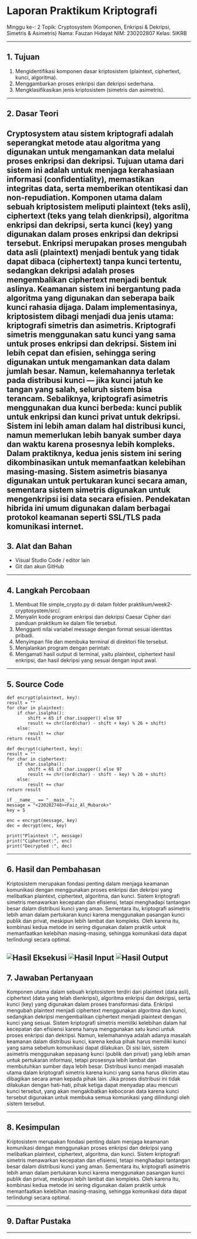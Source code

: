 # Laporan Praktikum Kriptografi
Minggu ke-: 2
Topik: Cryptosystem (Komponen, Enkripsi & Dekripsi, Simetris & Asimetris)
Nama: Fauzan Hidayat
NIM: 230202807
Kelas: 5IKRB

---

## 1. Tujuan
1. Mengidentifikasi komponen dasar kriptosistem (plaintext, ciphertext, kunci, algoritma).  
2. Menggambarkan proses enkripsi dan dekripsi sederhana.  
3. Mengklasifikasikan jenis kriptosistem (simetris dan asimetris).  

---

## 2. Dasar Teori
Cryptosystem atau sistem kriptografi adalah seperangkat metode atau algoritma yang digunakan untuk mengamankan data melalui proses enkripsi dan dekripsi. Tujuan utama dari sistem ini adalah untuk menjaga kerahasiaan informasi (confidentiality), memastikan integritas data, serta memberikan otentikasi dan non-repudiation. Komponen utama dalam sebuah kriptosistem meliputi plaintext (teks asli), ciphertext (teks yang telah dienkripsi), algoritma enkripsi dan dekripsi, serta kunci (key) yang digunakan dalam proses enkripsi dan dekripsi tersebut.
Enkripsi merupakan proses mengubah data asli (plaintext) menjadi bentuk yang tidak dapat dibaca (ciphertext) tanpa kunci tertentu, sedangkan dekripsi adalah proses mengembalikan ciphertext menjadi bentuk aslinya. Keamanan sistem ini bergantung pada algoritma yang digunakan dan seberapa baik kunci rahasia dijaga. Dalam implementasinya, kriptosistem dibagi menjadi dua jenis utama: kriptografi simetris dan asimetris.
Kriptografi simetris menggunakan satu kunci yang sama untuk proses enkripsi dan dekripsi. Sistem ini lebih cepat dan efisien, sehingga sering digunakan untuk mengamankan data dalam jumlah besar. Namun, kelemahannya terletak pada distribusi kunci — jika kunci jatuh ke tangan yang salah, seluruh sistem bisa terancam. Sebaliknya, kriptografi asimetris menggunakan dua kunci berbeda: kunci publik untuk enkripsi dan kunci privat untuk dekripsi. Sistem ini lebih aman dalam hal distribusi kunci, namun memerlukan lebih banyak sumber daya dan waktu karena prosesnya lebih kompleks.
Dalam praktiknya, kedua jenis sistem ini sering dikombinasikan untuk memanfaatkan kelebihan masing-masing. Sistem asimetris biasanya digunakan untuk pertukaran kunci secara aman, sementara sistem simetris digunakan untuk mengenkripsi isi data secara efisien. Pendekatan hibrida ini umum digunakan dalam berbagai protokol keamanan seperti SSL/TLS pada komunikasi internet.
---

## 3. Alat dan Bahan
- Visual Studio Code / editor lain  
- Git dan akun GitHub  

---

## 4. Langkah Percobaan
1. Membuat file simple_crypto.py di dalam folder praktikum/week2-cryptosystem/src/.
2. Menyalin kode program enkripsi dan dekripsi Caesar Cipher dari panduan praktikum ke dalam file tersebut.
3. Mengganti nilai variabel message dengan format <nim><nama> sesuai identitas pribadi.
4. Menyimpan file dan membuka terminal di direktori file tersebut.
5. Menjalankan program dengan perintah:
6. Mengamati hasil output di terminal, yaitu plaintext, ciphertext hasil enkripsi, dan hasil dekripsi yang sesuai dengan input awal.

---

## 5. Source Code
    def encrypt(plaintext, key):
    result = ""
    for char in plaintext:
        if char.isalpha():
            shift = 65 if char.isupper() else 97
            result += chr((ord(char) - shift + key) % 26 + shift)
        else:
            result += char
    return result

    def decrypt(ciphertext, key):
    result = ""
    for char in ciphertext:
        if char.isalpha():
            shift = 65 if char.isupper() else 97
            result += chr((ord(char) - shift - key) % 26 + shift)
        else:
            result += char
    return result

    if __name__ == "__main__":
    message = "<230202748><Faiz_Al_Mubarok>"  
    key = 5

    enc = encrypt(message, key)
    dec = decrypt(enc, key)

    print("Plaintext :", message)
    print("Ciphertext:", enc)
    print("Decrypted :", dec)

---
## 6. Hasil dan Pembahasan
Kriptosistem merupakan fondasi penting dalam menjaga keamanan komunikasi dengan menggunakan proses enkripsi dan dekripsi yang melibatkan plaintext, ciphertext, algoritma, dan kunci. Sistem kriptografi simetris menawarkan kecepatan dan efisiensi, tetapi menghadapi tantangan besar dalam distribusi kunci yang aman. Sementara itu, kriptografi asimetris lebih aman dalam pertukaran kunci karena menggunakan pasangan kunci publik dan privat, meskipun lebih lambat dan kompleks. Oleh karena itu, kombinasi kedua metode ini sering digunakan dalam praktik untuk memanfaatkan kelebihan masing-masing, sehingga komunikasi data dapat terlindungi secara optimal.

![Hasil Eksekusi](Screenshot/eksekusi.png)
![Hasil Input](Screenshot/input.png)
![Hasil Output](Screenshot/output.png)
---

## 7. Jawaban Pertanyaan
Komponen utama dalam sebuah kriptosistem terdiri dari plaintext (data asli), ciphertext (data yang telah dienkripsi), algoritma enkripsi dan dekripsi, serta kunci (key) yang digunakan dalam proses transformasi data. Enkripsi mengubah plaintext menjadi ciphertext menggunakan algoritma dan kunci, sedangkan dekripsi mengembalikan ciphertext menjadi plaintext dengan kunci yang sesuai.
Sistem kriptografi simetris memiliki kelebihan dalam hal kecepatan dan efisiensi karena hanya menggunakan satu kunci untuk proses enkripsi dan dekripsi. Namun, kelemahannya adalah adanya masalah keamanan dalam distribusi kunci, karena kedua pihak harus memiliki kunci yang sama sebelum komunikasi dapat dilakukan. Di sisi lain, sistem asimetris menggunakan sepasang kunci (publik dan privat) yang lebih aman untuk pertukaran informasi, tetapi prosesnya lebih lambat dan membutuhkan sumber daya lebih besar.
Distribusi kunci menjadi masalah utama dalam kriptografi simetris karena kunci yang sama harus dikirim atau dibagikan secara aman kepada pihak lain. Jika proses distribusi ini tidak dilakukan dengan hati-hati, pihak ketiga dapat menyadap atau mencuri kunci tersebut, yang akan mengakibatkan kebocoran data karena kunci tersebut digunakan untuk membuka semua komunikasi yang dilindungi oleh sistem tersebut.

---

## 8. Kesimpulan
Kriptosistem merupakan fondasi penting dalam menjaga keamanan komunikasi dengan menggunakan proses enkripsi dan dekripsi yang melibatkan plaintext, ciphertext, algoritma, dan kunci. Sistem kriptografi simetris menawarkan kecepatan dan efisiensi, tetapi menghadapi tantangan besar dalam distribusi kunci yang aman. Sementara itu, kriptografi asimetris lebih aman dalam pertukaran kunci karena menggunakan pasangan kunci publik dan privat, meskipun lebih lambat dan kompleks. Oleh karena itu, kombinasi kedua metode ini sering digunakan dalam praktik untuk memanfaatkan kelebihan masing-masing, sehingga komunikasi data dapat terlindungi secara optimal.

---

## 9. Daftar Pustaka

---


